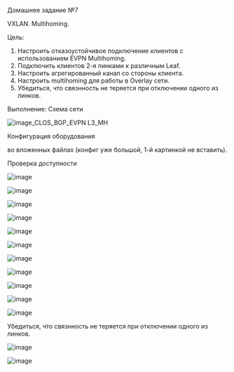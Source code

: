 Домашнее задание №7

VXLAN. Multihoming.

Цель:
1. Настроить отказоустойчивое подключение клиентов с использованием EVPN Multihoming.
2. Подключить клиентов 2-я линками к различным Leaf.
3. Настроить агрегированный канал со стороны клиента.
4. Настроить multihoming для работы в Overlay сети.
5. Убедиться, что связнность не теряется при отключении одного из линков.

Выполнение:
Схема сети

![image_CLOS_BGP_EVPN L3_MH](https://github.com/aatihonov/OTUS_24/assets/169416214/5aff28ca-11f1-4f05-ac80-87ee7524004f)

Конфигурация оборудования

во вложенных файлах (конфиг уже большой, 1-й картинкой не вставить).

Проверка доступности

![image](https://github.com/aatihonov/OTUS_24/assets/169416214/e0905005-83a4-4642-bdc4-2a5a806df9c8)

![image](https://github.com/aatihonov/OTUS_24/assets/169416214/10d728bf-10d4-4c0f-833f-84e527258923)

![image](https://github.com/aatihonov/OTUS_24/assets/169416214/e0eb5a87-984b-4d9f-b6c7-bfe0377e862e)

![image](https://github.com/aatihonov/OTUS_24/assets/169416214/12c27bdc-15d1-4b8a-8b7b-07d36bdce342)

![image](https://github.com/aatihonov/OTUS_24/assets/169416214/d6ed4f0e-6ca6-4588-a817-5630a42749f6)

![image](https://github.com/aatihonov/OTUS_24/assets/169416214/802ad264-1177-48cd-b0b4-3dc9ab7f258f)

![image](https://github.com/aatihonov/OTUS_24/assets/169416214/f800b1ae-de7c-4816-8d5a-39ffb35119f8)

![image](https://github.com/aatihonov/OTUS_24/assets/169416214/92dcbdbb-aab1-4ea0-89c9-4be0b7c32ac2)

![image](https://github.com/aatihonov/OTUS_24/assets/169416214/337e14f7-fa3b-4c74-8f09-ee80d8069f98)

![image](https://github.com/aatihonov/OTUS_24/assets/169416214/bf297f62-607f-4572-89bd-55f531d6d2ef)

![image](https://github.com/aatihonov/OTUS_24/assets/169416214/5ab430ce-70da-4584-b1ff-6b2577c079a5)

Убедиться, что связнность не теряется при отключении одного из линков.

![image](https://github.com/aatihonov/OTUS_24/assets/169416214/e229b18d-b47f-492c-bf7d-113eb229e68b)

![image](https://github.com/aatihonov/OTUS_24/assets/169416214/dcdba977-366b-4e31-bbb2-a075218a2198)












